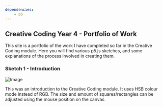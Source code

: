 ```yaml
---
dependencies:
    - p5
---
```


## Creative Coding Year 4 - Portfolio of Work

This site is a portfolio of the work I have completed so far in the Creative Coding module. Here you will find various p5.js sketches, and some explanations of the process involved in creating them.


### Sketch 1 - Introduction

![Image](https://github.com/IADT-John-Montayne/exercise-01-color-shape-tarakellybrophy/blob/master/Main%20Exercises/Introduction/Images/201213_211608_181.png)

This was an introduction to the Creative Coding module. It uses HSB colour mode instead of RGB. The size and amount of squares/rectangles can be adjusted using the mouse position on the canvas.

<script src="../../libraries/p5/p5.min.js" type="text/javascript"></script>

<script src="../../libraries/p5/p5.dom.min.js" type="text/javascript"></script>
<script src="../../libraries/generative-design-library/generative-design-library.js" type="text/javascript"></script>

<script src="sketch.js" type="text/javascript"></script>
